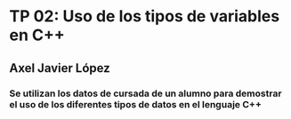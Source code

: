 # TP 02: Uso de los tipos de variables en C++
## Axel Javier López
### Se utilizan los datos de cursada de un alumno para demostrar el uso de los diferentes tipos de datos en el lenguaje C++